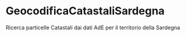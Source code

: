 # GeocodificaCatastaliSardegna
Ricerca particelle Catastali dai dati AdE per il territorio della Sardegna
